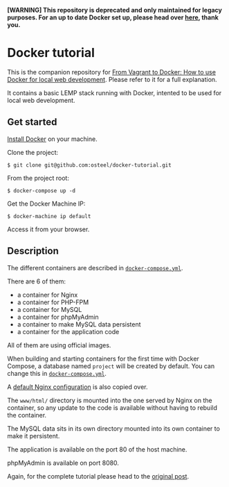 **[WARNING] This repository is deprecated and only maintained for legacy purposes. For an up to date Docker set up, please head over [here](https://github.com/osteel/docker-tutorial-2), thank you.**

# Docker tutorial

This is the companion repository for [From Vagrant to Docker: How to use Docker for local web development](http://tech.osteel.me/posts/2015/12/18/from-vagrant-to-docker-how-to-use-docker-for-local-web-development.html "From Vagrant to Docker: How to use Docker for local web development"). Please refer to it for a full explanation.

It contains a basic LEMP stack running with Docker, intented to be used for local web development.

## Get started

[Install Docker](https://docs.docker.com/engine/installation/ "Install Docker Engine") on your machine.

Clone the project:

    $ git clone git@github.com:osteel/docker-tutorial.git

From the project root:

    $ docker-compose up -d

Get the Docker Machine IP:

    $ docker-machine ip default

Access it from your browser.

## Description

The different containers are described in [`docker-compose.yml`](https://github.com/osteel/docker-tutorial/blob/master/docker-compose.yml).

There are 6 of them:

 - a container for Nginx
 - a container for PHP-FPM
 - a container for MySQL
 - a container for phpMyAdmin
 - a container to make MySQL data persistent
 - a container for the application code

All of them are using official images.

When building and starting containers for the first time with Docker Compose, a database named `project` will be created by default. You can change this in [`docker-compose.yml`](https://github.com/osteel/docker-tutorial/blob/master/docker-compose.yml).

A [default Nginx configuration](https://github.com/osteel/docker-tutorial/blob/master/nginx/default.conf) is also copied over.

The `www/html/` directory is mounted into the one served by Nginx on the container, so any update to the code is available without having to rebuild the container.

The MySQL data sits in its own directory mounted into its own container to make it persistent.

The application is available on the port 80 of the host machine.

phpMyAdmin is available on port 8080.

Again, for the complete tutorial please head to the [original post](http://tech.osteel.me/posts/2015/12/18/from-vagrant-to-docker-how-to-use-docker-for-local-web-development.html "From Vagrant to Docker: How to use Docker for local web development").